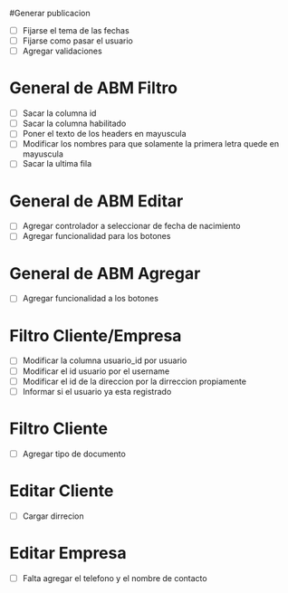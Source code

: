 #Generar publicacion
- [ ] Fijarse el tema de las fechas
- [ ] Fijarse como pasar el usuario
- [ ] Agregar validaciones

# General de ABM Filtro
- [ ] Sacar la columna id
- [ ] Sacar la columna habilitado
- [ ] Poner el texto de los headers en mayuscula
- [ ] Modificar los nombres para que solamente la primera letra quede en mayuscula
- [ ] Sacar la ultima fila

# General de ABM Editar
- [ ] Agregar controlador a seleccionar de fecha de nacimiento
- [ ] Agregar funcionalidad para los botones

# General de ABM Agregar
- [ ] Agregar funcionalidad a los botones

# Filtro Cliente/Empresa
- [ ] Modificar la columna usuario_id por usuario
- [ ] Modificar el id usuario por el username
- [ ] Modificar el id de la direccion por la dirreccion propiamente
- [ ] Informar si el usuario ya esta registrado

# Filtro Cliente
- [ ] Agregar tipo de documento

# Editar Cliente
- [ ] Cargar dirrecion

# Editar Empresa
- [ ] Falta agregar el telefono y el nombre de contacto
